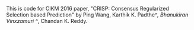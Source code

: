 This is code for CIKM 2016 paper, "CRISP: Consensus Regularized Selection based Prediction" by Ping Wang, Karthik K. Padthe^*, Bhanukiran Vinxzamuri ^*, Chandan K. Reddy.
